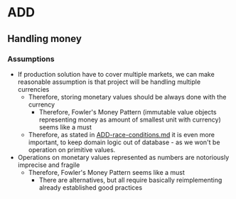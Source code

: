 # ADD

## Handling money

### Assumptions 
* If production solution have to cover multiple markets, we can make reasonable assumption is that project will be handling multiple currencies
    * Therefore, storing monetary values should be always done with the currency
        * Therefore, Fowler's Money Pattern (immutable value objects representing money as amount of smallest unit with currency) seems like a must
    * Therefore, as stated in [ADD-race-conditions.md](ADD-race-conditions) it is even more important, to keep domain logic out of database - as we won't be operation on primitive values. 
* Operations on monetary values represented as numbers are notoriously imprecise and fragile
    * Therefore, Fowler's Money Pattern seems like a must
        * There are alternatives, but all require basically reimplementing already established good practices